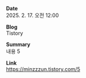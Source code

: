 **Date**  
2025. 2. 17. 오전 12:00

**Blog**  
Tistory

**Summary**  
내용 5

**Link**  
https://minzzzun.tistory.com/5